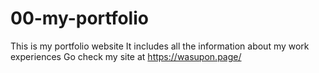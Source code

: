 # 00-my-portfolio

This is my portfolio website
It includes all the information about my work experiences
Go check my site at https://wasupon.page/
